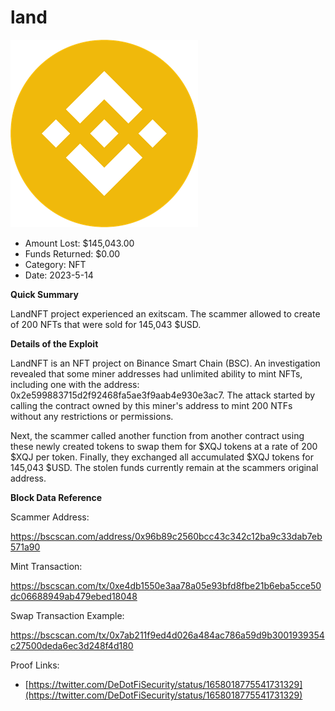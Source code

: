 # land
![land](/rektimages/land.png)
- Amount Lost: $145,043.00
- Funds Returned: $0.00
- Category: NFT
- Date: 2023-5-14

**Quick Summary**

LandNFT project experienced an exitscam. The scammer allowed to create of 200 NFTs that were sold for 145,043 $USD.

  


 **Details of the Exploit**

LandNFT is an NFT project on Binance Smart Chain (BSC). An investigation revealed that some miner addresses had unlimited ability to mint NFTs, including one with the address: 0x2e599883715d2f92468fa5ae3f9aab4e930e3ac7. The attack started by calling the contract owned by this miner's address to mint 200 NTFs without any restrictions or permissions.

Next, the scammer called another function from another contract using these newly created tokens to swap them for $XQJ tokens at a rate of 200 $XQJ per token. Finally, they exchanged all accumulated $XQJ tokens for 145,043 $USD. The stolen funds currently remain at the scammers original address.

  


 **Block Data Reference**

Scammer Address:

https://bscscan.com/address/0x96b89c2560bcc43c342c12ba9c33dab7eb571a90

  


Mint Transaction:

https://bscscan.com/tx/0xe4db1550e3aa78a05e93bfd8fbe21b6eba5cce50dc06688949ab479ebed18048

  


Swap Transaction Example:

https://bscscan.com/tx/0x7ab211f9ed4d026a484ac786a59d9b3001939354c27500deda6ec3d248f4d180


Proof Links:
- [https://twitter.com/DeDotFiSecurity/status/1658018775541731329](https://twitter.com/DeDotFiSecurity/status/1658018775541731329)


